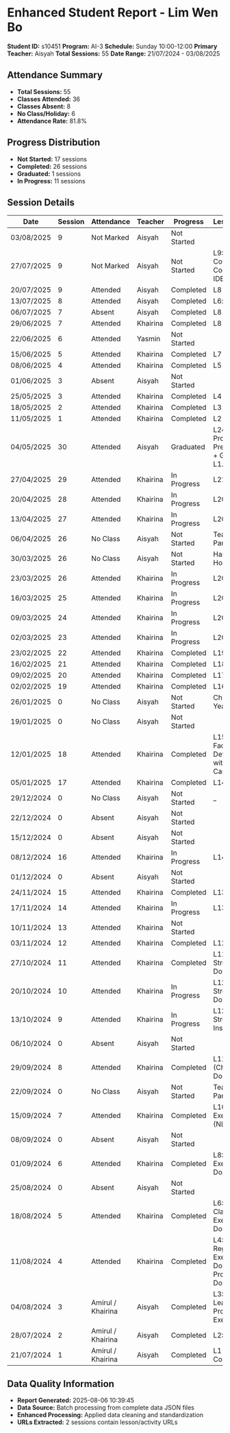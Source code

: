 # Enhanced Student Report - Lim Wen Bo

**Student ID:** s10451
**Program:** AI-3
**Schedule:** Sunday 10:00-12:00
**Primary Teacher:** Aisyah
**Total Sessions:** 55
**Date Range:** 21/07/2024 - 03/08/2025

## Attendance Summary

- **Total Sessions:** 55
- **Classes Attended:** 36
- **Classes Absent:** 8
- **No Class/Holiday:** 6
- **Attendance Rate:** 81.8%

## Progress Distribution

- **Not Started:** 17 sessions
- **Completed:** 26 sessions
- **Graduated:** 1 sessions
- **In Progress:** 11 sessions

## Session Details

| Date | Session | Attendance | Teacher | Progress | Lesson/Topic |
|------|---------|------------|---------|----------|---------------|
| 03/08/2025 | 9 | Not Marked | Aisyah | Not Started |  |
| 27/07/2025 | 9 | Not Marked | Aisyah | Not Started | L9: Quiz 1 + Concept 8 AI Coding with IDE |
| 20/07/2025 | 9 | Attended | Aisyah | Completed | L8 Exercise |
| 13/07/2025 | 8 | Attended | Aisyah | Completed | L6: project 1 |
| 06/07/2025 | 7 | Absent | Aisyah | Completed | L8 Exercise |
| 29/06/2025 | 7 | Attended | Khairina | Completed | L8 Exercise |
| 22/06/2025 | 6 | Attended | Yasmin | Not Started |  |
| 15/06/2025 | 5 | Attended | Khairina | Completed | L7 Exercise |
| 08/06/2025 | 4 | Attended | Khairina | Completed | L5 Exercise  |
| 01/06/2025 | 3 | Absent | Aisyah | Not Started |  |
| 25/05/2025 | 3 | Attended | Khairina | Completed | L4 Exercise |
| 18/05/2025 | 2 | Attended | Khairina | Completed | L3 Exercise |
| 11/05/2025 | 1 | Attended | Khairina | Completed | L2 Exercise |
| 04/05/2025 | 30 | Attended | Aisyah | Graduated | L24: Final Project Presentation + Graduation L1... |
| 27/04/2025 | 29 | Attended | Khairina | In Progress | L21 Project |
| 20/04/2025 | 28 | Attended | Khairina | In Progress | L20 Project |
| 13/04/2025 | 27 | Attended | Khairina | In Progress | L20 Project |
| 06/04/2025 | 26 | No Class | Aisyah | Not Started | Teacher Parent Day |
| 30/03/2025 | 26 | No Class | Aisyah | Not Started | Hari Raya Holiday |
| 23/03/2025 | 26 | Attended | Khairina | In Progress | L20 Project |
| 16/03/2025 | 25 | Attended | Khairina | In Progress | L20 Project |
| 09/03/2025 | 24 | Attended | Khairina | In Progress | L20 Project |
| 02/03/2025 | 23 | Attended | Khairina | In Progress | L20 Project |
| 23/02/2025 | 22 | Attended | Khairina | Completed | L19 Quiz 2 |
| 16/02/2025 | 21 | Attended | Khairina | Completed | L18 Exercise |
| 09/02/2025 | 20 | Attended | Khairina | Completed | L17 Exercise |
| 02/02/2025 | 19 | Attended | Khairina | Completed | L16 Exercise |
| 26/01/2025 | 0 | No Class | Aisyah | Not Started | Chinese New Year Holiday |
| 19/01/2025 | 0 | No Class | Aisyah | Not Started |  |
| 12/01/2025 | 18 | Attended | Khairina | Completed | L15 Project 5 Face Detection with Haar Cascades... |
| 05/01/2025 | 17 | Attended | Khairina | Completed | L14 Exercise |
| 29/12/2024 | 0 | No Class | Aisyah | Not Started | _ |
| 22/12/2024 | 0 | Absent | Aisyah | Not Started |  |
| 15/12/2024 | 0 | Absent | Aisyah | Not Started |  |
| 08/12/2024 | 16 | Attended | Khairina | In Progress | L14 Exercise |
| 01/12/2024 | 0 | Absent | Aisyah | Not Started |  |
| 24/11/2024 | 15 | Attended | Khairina | Completed | L13 Exercise |
| 17/11/2024 | 14 | Attended | Khairina | In Progress | L13 Exercise |
| 10/11/2024 | 13 | Attended | Khairina | Not Started |  |
| 03/11/2024 | 12 | Attended | Khairina | Completed | L12 Quiz 1 |
| 27/10/2024 | 11 | Attended | Khairina | Completed | L11 Exercise Streamlit: Done |
| 20/10/2024 | 10 | Attended | Khairina | In Progress | L12 Exercise Streamlit: Doing |
| 13/10/2024 | 9 | Attended | Khairina | In Progress | L12 Exercise Streamlit: Installation |
| 06/10/2024 | 0 | Absent | Aisyah | Not Started |  |
| 29/09/2024 | 8 | Attended | Khairina | Completed | L11 Project 4 (Chatbot): Done |
| 22/09/2024 | 0 | No Class | Aisyah | Not Started | Teacher Parent Day |
| 15/09/2024 | 7 | Attended | Khairina | Completed | L10 Exercises (NLP): 6/8 |
| 08/09/2024 | 0 | Absent | Aisyah | Not Started |  |
| 01/09/2024 | 6 | Attended | Khairina | Completed | L8: Clustering Exercise: Done |
| 25/08/2024 | 0 | Absent | Aisyah | Not Started |  |
| 18/08/2024 | 5 | Attended | Khairina | Completed | L6: Classification Exercise: Done |
| 11/08/2024 | 4 | Attended | Khairina | Completed | L4: Regression Exercise: Done L5: Project 1: Done |
| 04/08/2024 | 3 | Amirul / Khairina | Aisyah | Completed | L3: Machine Learning Process Exercise: 6/7 |
| 28/07/2024 | 2 | Amirul / Khairina | Aisyah | Completed | L2: Machine  |
| 21/07/2024 | 1 | Amirul / Khairina | Aisyah | Completed | L1 Exercise: Completed |

## Data Quality Information

- **Report Generated:** 2025-08-06 10:39:45
- **Data Source:** Batch processing from complete data JSON files
- **Enhanced Processing:** Applied data cleaning and standardization
- **URLs Extracted:** 2 sessions contain lesson/activity URLs
